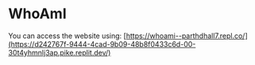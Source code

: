 # WhoAmI

You can access the website using: [https://whoami--parthdhall7.repl.co/](https://d242767f-9444-4cad-9b09-48b8f0433c6d-00-30t4yhmnlj3ap.pike.replit.dev/)
